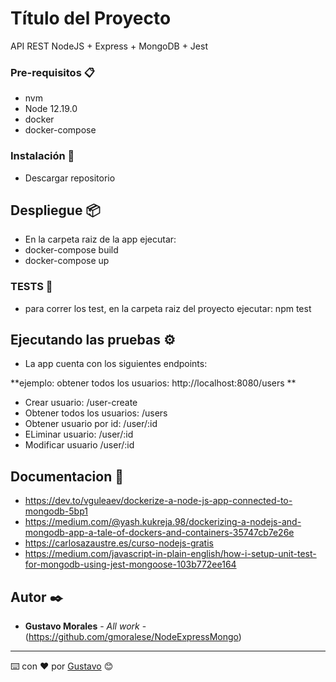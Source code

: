 # Título del Proyecto

API REST NodeJS + Express + MongoDB + Jest


### Pre-requisitos 📋

- nvm
- Node 12.19.0
- docker
- docker-compose

### Instalación 🔧

- Descargar repositorio

## Despliegue 📦

- En la carpeta raiz de la app ejecutar:
- docker-compose build
- docker-compose up

### TESTS 🔧

- para correr los test, en la carpeta raiz del proyecto ejecutar: npm test

## Ejecutando las pruebas ⚙️

- La app cuenta con los siguientes endpoints:

**ejemplo: obtener todos los usuarios: http://localhost:8080/users **

- Crear usuario: /user-create
- Obtener todos los usuarios: /users
- Obtener usuario por id: /user/:id
- ELiminar usuario: /user/:id
- Modificar usuario /user/:id

## Documentacion 📖

- https://dev.to/vguleaev/dockerize-a-node-js-app-connected-to-mongodb-5bp1
- https://medium.com/@yash.kukreja.98/dockerizing-a-nodejs-and-mongodb-app-a-tale-of-dockers-and-containers-35747cb7e26e
- https://carlosazaustre.es/curso-nodejs-gratis
- https://medium.com/javascript-in-plain-english/how-i-setup-unit-test-for-mongodb-using-jest-mongoose-103b772ee164


## Autor ✒️
* **Gustavo Morales** - *All work* - (https://github.com/gmoralese/NodeExpressMongo)

---
⌨️ con ❤️ por [Gustavo](https://github.com/gmoralese) 😊
